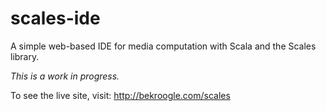 scales-ide
==========

A simple web-based IDE for media computation with Scala and the Scales library.

_This is a work in progress._

To see the live site, visit: http://bekroogle.com/scales
